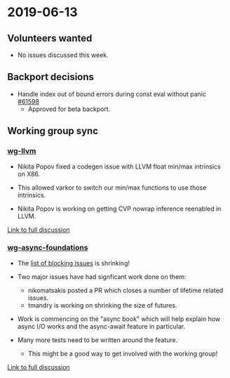 # 2019-06-13

## Volunteers wanted

- No issues discussed this week.

## Backport decisions

- Handle index out of bound errors during const eval without panic [#61598](https://github.com/rust-lang/rust/pull/61598)
  - Approved for beta backport.

## Working group sync

### [wg-llvm](https://github.com/rust-lang/compiler-team/blob/master/working-groups/llvm/NOTES.md)

- Nikita Popov fixed a codegen issue with LLVM float min/max intrinsics on X86.

- This allowed varkor to switch our min/max functions to use those intrinsics.

- Nikita Popov is working on getting CVP nowrap inference reenabled in LLVM.

[Link to full discussion](https://rust-lang.zulipchat.com/#narrow/stream/131828-t-compiler/topic/weekly.20meeting.202019-06-13.20.2354818/near/168041753)

### [wg-async-foundations](https://github.com/rust-lang/compiler-team/blob/master/working-groups/async-await/README.md)

- The [list of blocking issues](https://github.com/rust-lang/rust/issues?q=is%3Aopen+is%3Aissue+label%3AAsyncAwait-Blocking) is shrinking!

- Two major issues have had signficant work done on them:
  - nikomatsakis posted a PR which closes a number of lifetime related issues.
  - tmandry is working on shrinking the size of futures.
 
- Work is commencing on the "async book" which will help explain how async I/O works and the async-await feature in particular.

- Many more tests need to be written around the feature.
  - This might be a good way to get involved with the working group!
  
[Link to full discussion](https://rust-lang.zulipchat.com/#narrow/stream/131828-t-compiler/topic/weekly.20meeting.202019-06-13.20.2354818/near/168052951)
